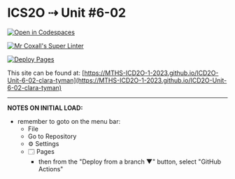 # ICS2O ⇢ Unit #6-02

[![Open in Codespaces](https://classroom.github.com/assets/launch-codespace-7f7980b617ed060a017424585567c406b6ee15c891e84e1186181d67ecf80aa0.svg)](https://classroom.github.com/open-in-codespaces?assignment_repo_id=15107379)

[![Mr Coxall's Super Linter](https://github.com/MTHS-ICD2O-1-2023/ICD2O-Unit-6-02-clara-tyman/workflows/Mr%20Coxall's%20Super%20Linter/badge.svg)](https://github.com/MTHS-ICD2O-1-2023/ICD2O-Unit-6-02-clara-tyman/actions)

[![Deploy Pages](https://github.com/MTHS-ICD2O-1-2023/ICD2O-Unit-6-02-clara-tyman/workflows/Deploy%20Pages/badge.svg)](https://github.com/MTHS-ICD2O-1-2023/ICD2O-Unit-6-02-clara-tyman/actions)

This site can be found at: [https://MTHS-ICD2O-1-2023.github.io/ICD2O-Unit-6-02-clara-tyman](https://MTHS-ICD2O-1-2023.github.io/ICD2O-Unit-6-02-clara-tyman)

---

**NOTES ON INITIAL LOAD:**
- remember to goto on the menu bar:
  - File
  - Go to Repository
  - ⚙ Settings
  - 🗔 Pages
    - then from the "Deploy from a branch ▼" button, select "GitHub Actions"
